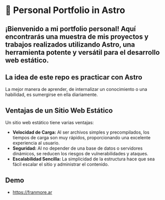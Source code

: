 # 🚀 Personal Portfolio in Astro

## ¡Bienvenido a mi portfolio personal! Aquí encontrarás una muestra de mis proyectos y trabajos realizados utilizando Astro, una herramienta potente y versátil para el desarrollo web estático.

## La idea de este repo es practicar con Astro
La mejor manera de aprender, de internalizar un conocimiento o una habilidad, es sumergirse en ella diariamente. 

## Ventajas de un Sitio Web Estático

Un sitio web estático tiene varias ventajas:

- **Velocidad de Carga:** Al ser archivos simples y precompilados, los tiempos de carga son muy rápidos, proporcionando una excelente experiencia al usuario.
- **Seguridad:** Al no depender de una base de datos o servidores dinámicos, se reducen los riesgos de vulnerabilidades y ataques.
- **Escalabilidad Sencilla:** La simplicidad de la estructura hace que sea fácil escalar el sitio y administrar el contenido.


## Demo

* https://franmore.ar

